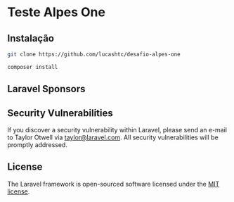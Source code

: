 # Teste Alpes One

## Instalação

```bash 
git clone https://github.com/lucashtc/desafio-alpes-one 
```

```bash
composer install
```

## Laravel Sponsors



## Security Vulnerabilities

If you discover a security vulnerability within Laravel, please send an e-mail to Taylor Otwell via [taylor@laravel.com](mailto:taylor@laravel.com). All security vulnerabilities will be promptly addressed.

## License

The Laravel framework is open-sourced software licensed under the [MIT license](https://opensource.org/licenses/MIT).
